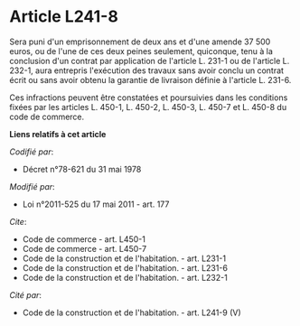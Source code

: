 # Article L241-8

Sera puni d'un emprisonnement de deux ans et d'une amende 37 500 euros, ou de l'une de ces deux peines seulement, quiconque,
tenu à la conclusion d'un contrat par application de l'article L. 231-1 ou de l'article L. 232-1, aura entrepris l'exécution
des travaux sans avoir conclu un contrat écrit ou sans avoir obtenu la garantie de livraison définie à l'article L. 231-6. 

Ces infractions peuvent être constatées et poursuivies dans les conditions fixées par les articles L. 450-1, L. 450-2, L.
450-3, 
L. 450-7 et L. 450-8 du code de commerce.

**Liens relatifs à cet article**

_Codifié par_:

  - Décret n°78-621 du 31 mai 1978

_Modifié par_:

  - Loi n°2011-525 du 17 mai 2011 - art. 177

_Cite_:

  - Code de commerce - art. L450-1
  - Code de commerce - art. L450-7
  - Code de la construction et de l'habitation. - art. L231-1
  - Code de la construction et de l'habitation. - art. L231-6
  - Code de la construction et de l'habitation. - art. L232-1

_Cité par_:

  - Code de la construction et de l'habitation. - art. L241-9 (V)
